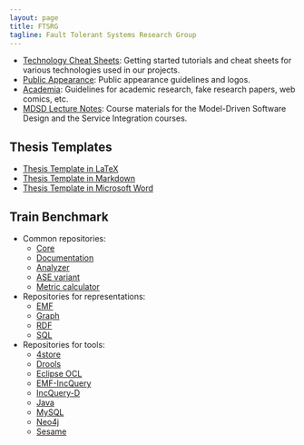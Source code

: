 ```yaml
---
layout: page
title: FTSRG
tagline: Fault Tolerant Systems Research Group
---
```


* [Technology Cheat Sheets](https://github.com/ftsrg/technology-cheat-sheets/wiki): Getting started tutorials and cheat sheets for various technologies used in our projects.
* [Public Appearance](https://github.com/ftsrg/public-appearance): Public appearance guidelines and logos.
* [Academia](https://github.com/ftsrg/academia/wiki): Guidelines for academic research, fake research papers, web comics, etc.
* [MDSD Lecture Notes](https://github.com/ftsrg/mdsd/wiki): Course materials for the Model-Driven Software Design and the Service Integration courses.

## Thesis Templates

* [Thesis Template in LaTeX](https://github.com/ftsrg/thesis-template-latex)
* [Thesis Template in Markdown](https://github.com/ftsrg/thesis-template-markdown)
* [Thesis Template in Microsoft Word](https://github.com/ftsrg/thesis-template-word)

## Train Benchmark

* Common repositories:
  * [Core](https://github.com/ftsrg/trainbenchmark-core)
  * [Documentation](https://github.com/ftsrg/trainbenchmark-docs)
  * [Analyzer](https://github.com/ftsrg/trainbenchmark-analyze)
  * [ASE variant](https://github.com/ftsrg/trainbenchmark-ase)
  * [Metric calculator](https://github.com/ftsrg/trainbenchmark-metrics)
* Repositories for representations:
  * [EMF](https://github.com/ftsrg/trainbenchmark-emf)
  * [Graph](https://github.com/ftsrg/trainbenchmark-graph)
  * [RDF](https://github.com/ftsrg/trainbenchmark-rdf)
  * [SQL](https://github.com/ftsrg/trainbenchmark-sql)
* Repositories for tools:
  * [4store](https://github.com/ftsrg/trainbenchmark-fourstore)
  * [Drools](https://github.com/ftsrg/trainbenchmark-drools)
  * [Eclipse OCL](https://github.com/ftsrg/trainbenchmark-eclipseocl)
  * [EMF-IncQuery](https://github.com/ftsrg/trainbenchmark-emfincquery)
  * [IncQuery-D](https://github.com/ftsrg/trainbenchmark-incqueryd)
  * [Java](https://github.com/ftsrg/trainbenchmark-java)
  * [MySQL](https://github.com/ftsrg/trainbenchmark-mysql)
  * [Neo4j](https://github.com/ftsrg/trainbenchmark-neo4j)
  * [Sesame](https://github.com/ftsrg/trainbenchmark-sesame)
